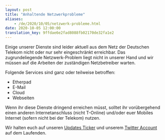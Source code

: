 ```yaml
---
layout: post
title: "Anhaltende Netzwerkprobleme"
aliases:
    - /de/2020/10/05/netzwerk-probleme.html
date: 2020-10-05 12:00:00
translation_key: 9ffdae6e2fad8088fb02170de32fa1e2
---
```


Einige unserer Dienste sind leider aktuell aus dem Netz der Deutschen
Telekom nicht oder nur sehr eingeschränkt erreichbar. Das
zugrundeliegende Netzwerk-Problem liegt nicht in unserer Hand und
wir müssen auf die Arbeiten der zuständigen Netzbetreiber warten.

Folgende Services sind ganz oder teilweise betroffen:

* Etherpad
* E-Mail
* Cloud
* Webseiten

Wenn ihr diese Dienste dringend erreichen müsst, solltet ihr vorübergehend
einen anderen Internetanschluss (nicht T-Online) und/oder euer Mobiles
Internet (sofern nicht bei der Telekom) nutzen.

Wir halten euch auf unseren [Updates Ticker](https://updates.systemli.org/) und
unserem [Twitter Account](https://twitter.com/systemli) auf dem Laufenden.

